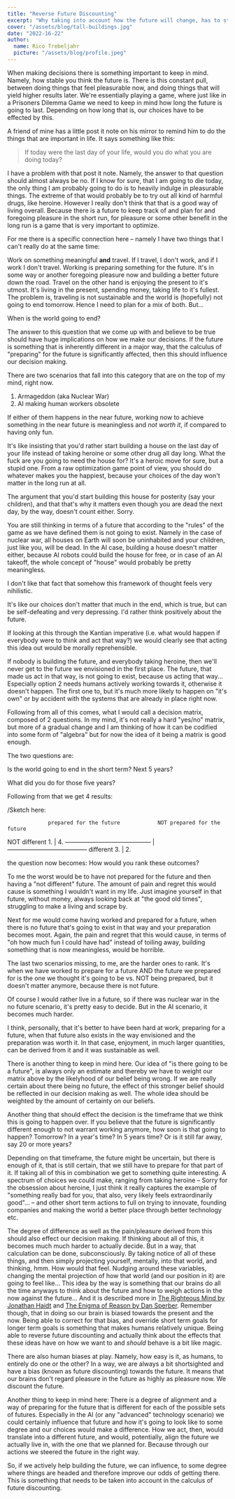 ```yaml
---
title: "Reverse Future Discounting"
excerpt: "Why taking into account how the future will change, has to strongly influence our decision making."
cover: "/assets/blog/tall-buildings.jpg"
date: "2022-16-22"
author:
  name: Rico Trebeljahr
  picture: "/assets/blog/profile.jpeg" 
---
```


When making decisions there is something important to keep in mind. Namely, how stable you think the future is. There is this constant pull, between doing things that feel pleasurable now, and doing things that will yield higher results later. We're essentially playing a game, where just like in a Prisoners Dilemma Game we need to keep in mind how long the future is going to last. Depending on how long that is, our choices have to be effected by this. 

A friend of mine has a little post it note on his mirror to remind him to do the things that are important in life. It says something like this:

> If today were the last day of your life, would you do what you are doing today? 

I have a problem with that post it note. Namely, the answer to that question should almost always be no. If I know for sure, that I am going to die today, the only thing I am probably going to do is to heavily indulge in pleasurable things. The extreme of that would probably be to try out all kind of harmful drugs, like heroine. However I really don't think that that is a good way of living overall. Because there is a future to keep track of and plan for and foregoing pleasure in the short run, for pleasure or some other benefit in the long run is a game that is very important to optimize. 

For me there is a specific connection here – namely I have two things that I can't really do at the same time: 

Work on something meaningful **and** travel. If I travel, I don't work, and if I work I don't travel. Working is preparing something for the future. It's in some way or another foregoing pleasure now and building a better future down the road. Travel on the other hand is enjoying the present to it's utmost. It's living in the present, spending money, taking life to it's fullest. The problem is, traveling is not sustainable and the world is (hopefully) not going to end tomorrow. Hence I need to plan for a mix of both. But... 

When is the world going to end?

The answer to this question that we come up with and believe to be true should have huge implications on how we make our decisions. If the future is something that is inherently different in a major way, that the calculus of "preparing" for the future is significantly affected, then this should influence our decision making. 

There are two scenarios that fall into this category that are on the top of my mind, right now. 

1. Armageddon (aka Nuclear War)
2. AI making human workers obsolete

If either of them happens in the near future, working now to achieve something in the near future is meaningless and *not worth it*, if compared to having only fun. 

It's like insisting that you'd rather start building a house on the last day of your life instead of taking heroine or some other drug all day long. What the fuck are you going to need the house for? It's a heroic move for sure, but a stupid one. From a raw optimization game point of view, you should do whatever makes you the happiest, because your choices of the day won't matter in the long run at all.

The argument that you'd start building this house for posterity (say your children), and that that's why it matters even though you are dead the next day, by the way, doesn't count either. Sorry. 

You are still thinking in terms of a future that according to the "rules" of the game as we have defined them is not going to exist. Namely in the case of nuclear war, all houses on Earth will soon be uninhabited and your children, just like you, will be dead. In the AI case, building a house doesn't matter either, because AI robots could build the house for free, or in case of an AI takeoff, the whole concept of "house" would probably be pretty meaningless. 

I don't like that fact that somehow this framework of thought feels very nihilistic. 

It's like our choices don't matter that much in the end, which is true, but can be self-defeating and very depressing. I'd rather think positively about the future. 

If looking at this through the Kantian imperative (i.e. what would happen if everybody were to think and act that way?) we would clearly see that acting this idea out would be morally reprehensible. 

If nobody is building the future, and everybody taking heroine, then we'll never get to the future we envisioned in the first place. The future, that made us act in that way, is not going to exist, because us acting that way... Especially option 2 needs humans actively working towards it, otherwise it doesn't happen. The first one to, but it's much more likely to happen on "it's own" or by accident with the systems that are already in place right now. 

Following from all of this comes, what I would call a decision matrix, composed of 2 questions. In my mind, it's not really a hard "yes/no" matrix, but more of a gradual change and I am thinking of how it can be codified into some form of "algebra" but for now the idea of it being a matrix is good enough. 

The two questions are:

Is the world going to end in the short term? Next 5 years?

What did you do for those five years? 

Following from that we get 4 results: 

/Sketch here: 

                 prepared for the future			NOT prepared for the future
NOT different               1.             |           4.
              –––––––––––––––––––––––––––– | ––––––––––––––––––––––––––
different                   3.​					    |           2. 

the question now becomes: How would you rank these outcomes?

To me the worst would be to have not prepared for the future and then having a "not different" future. The amount of pain and regret this would cause is something I wouldn't want in my life. Just imagine yourself in that future, without money, always looking back at "the good old times", struggling to make a living and scrape by. 

Next for me would come having worked and prepared for a future, when there is no future that's going to exist in that way and your preparation becomes moot. Again, the pain and regret that this would cause, in terms of "oh how much fun I could have had" instead of toiling away, building something that is now meaningless, would be horrible.

The last two scenarios missing, to me, are the harder ones to rank. It's when we have worked to prepare for a future AND the future we prepared for is the one we thought it's going to be vs. NOT being prepared, but it doesn't matter anymore, because there is not future. 

Of course I would rather live in a future, so if there was nuclear war in the no future scenario, it's pretty easy to decide. But in the AI scenario, it becomes much harder. 

I think, personally, that it's better to have been hard at work, preparing for a future, when that future also exists in the way envisioned and the preparation was worth it. In that case, enjoyment, in much larger quantities, can be derived from it and it was sustainable as well. 

There is another thing to keep in mind here. Our idea of "is there going to be a future", is always only an estimate and thereby we have to weight our matrix above by the likelyhood of our belief being wrong. If we are really certain about there being no future, the effect of this stronger belief should be reflected in our decision making as well. The whole idea should be weighted by the amount of certainty on our beliefs. 

Another thing that should effect the decision is the timeframe that we think this is going to happen over. If you believe that the future is significantly different enough to not warrant working anymore, how soon is that going to happen? Tomorrow? In a year's time? In 5 years time? Or is it still far away, say 20 or more years?

Depending on that timeframe, the future might be uncertain, but there is enough of it, that is still certain, that we still have to prepare for that part of it. If taking all of this in combination we get to something quite interesting. A spectrum of choices we could make, ranging from taking heroine – Sorry for the obsession about heroine, I just think it really captures the example of "something really bad for you, that also, very likely feels extraordinarily good"... – and other short term actions to full on trying to innovate, founding companies and making the world a better place through better technology etc. 

The degree of difference as well as the pain/pleasure derived from this should also effect our decision making. If thinking about all of this, it becomes much much harder to actually decide. But in a way, that calculation can be done, subconsciously. By taking notice of all of these things, and then simply projecting yourself, mentally, into that world, and thinking, hmm. How would that feel. Nudging around these variables, changing the mental projection of how that world (and our position in it) are going to feel like... This idea by the way is something that our brains do all the time anyways to think about the future and how to weigh actions in the now against the future... And it is described more in [The Righteous Mind by Jonathan Haidt](/booknotes/the-righteous-mind) and [The Enigma of Reason by Dan Sperber](/booknotes/the-enigma-of-reason). Remember though, that in doing so our brain is biased towards the present and the now. Being able to correct for that bias, and override short term goals for longer term goals is something that makes humans relatively unique. Being able to reverse future discounting and actually think about the effects that these ideas have on how we want to and *should* behave is a bit like magic. 

There are also human biases at play. Namely, how easy is it, as humans, to entirely do one or the other? In a way, we are always a bit shortsighted and have a bias (known as future discounting) towards the future. It means that our brains don't regard pleasure in the future as highly as pleasure now. We discount the future. 

Another thing to keep in mind here: There is a degree of alignment and a way of preparing for the future that is different for each of the possible sets of futures.
Especially in the AI (or any "advanced" technology scenario) we could certainly influence that future and how it's going to look like to some degree and our choices would make a difference. How we act, then, would translate into a different future, and would, potentially, align the future we actually live in, with the one that we planned for. Because through our actions we steered the future in the right way. 

So, if we actively help building the future, we can influence, to some degree where things are headed and therefore improve our odds of getting there. This is something that needs to be taken into account in the calculus of future discounting.

